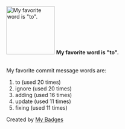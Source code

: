 <img src="https://my-badges.github.io/my-badges/favorite-word.png" alt="My favorite word is &quot;to&quot;." title="My favorite word is &quot;to&quot;." width="128">
<strong>My favorite word is &quot;to&quot;.</strong>
<br><br>

My favorite commit message words are:

1. to (used 20 times)
2. ignore (used 20 times)
3. adding (used 16 times)
4. update (used 11 times)
5. fixing (used 11 times)


Created by <a href="https://github.com/my-badges/my-badges">My Badges</a>